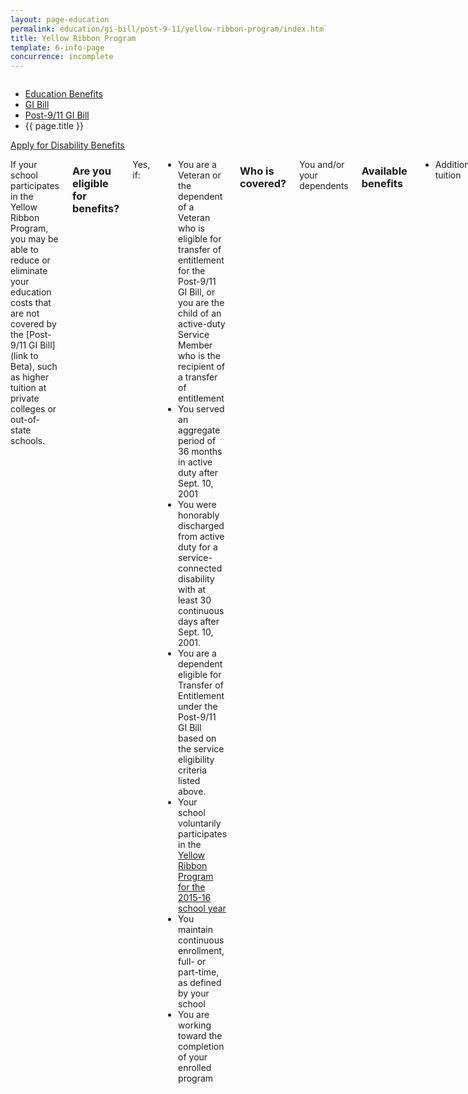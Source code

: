 ```yaml
---
layout: page-education
permalink: education/gi-bill/post-9-11/yellow-ribbon-program/index.html
title: Yellow Ribbon Program
template: 6-info-page
concurrence: incomplete
---
```


<div class="splash" markdown="0">
<div class="row" markdown="0">
<div class="small-12 columns" markdown="0">

<ul class="breadcrumbs" role="menubar" aria-label="Primary">
<li class="parent"><a href="{{ site.url }}/education/">Education Benefits</a></li>
<li class="parent"><a href="{{ site.url }}/education/gi-bill/">GI Bill</a></li>
<li class="parent"><a href="{{ site.url }}/education/gi-bill/post-9-11/">Post-9/11 GI Bill</a></li>
<li class="active">{{ page.title }}</li>
</ul>

</div>
</div>
</div>

<div class="main" role="main" markdown="0">

<div class="action-bar">
  <div class="row">
    <div class="small-12 columns">
      <a class="button small start" href="{{ site.url}}/disability-benefits/get/">Apply for Disability Benefits</a>
    </div>
  </div>  
</div>

<div class="section one" markdown="0">
<div class="primary" markdown="0">
<div class="row" markdown="0">
<div class="small-12 columns" markdown="1">

If your school participates in the Yellow Ribbon Program, you may be able to reduce or eliminate your education costs that are not covered by the [Post-9/11 GI Bill](link to Beta), such as higher tuition at private colleges or out-of-state schools. 
### Are you eligible for benefits? 
Yes, if: 
- You are a Veteran or the dependent of a Veteran who is eligible for transfer of entitlement for the Post-9/11 GI Bill, or you are the child of an active-duty Service Member who is the recipient of a transfer of entitlement 
- You served an aggregate period of 36 months in active duty after Sept. 10, 2001
- You were honorably discharged from active duty for a service-connected disability with at least 30 continuous days after Sept. 10, 2001.
- You are a dependent eligible for Transfer of Entitlement under the Post-9/11 GI Bill based on the service eligibility criteria listed above.
- Your school voluntarily participates in the [Yellow Ribbon Program for the 2015-16 school year](http://www.benefits.va.gov/GIBILL/yellow_ribbon/yrp_list_2015.asp ) 
- You maintain continuous enrollment, full- or part-time, as defined by your school 
- You are working toward the completion of your enrolled program 

### Who is covered?  
You and/or your dependents

### Available benefits 
- Additional tuition 

### How it works 
1. After you submit your application for Post-9/11 GI Bill benefits and VA finds you eligible, you will receive a Certificate of Eligibility. 

2. Bring this certificate to your participating institution’s financial aid, military liaison, or other office as determined by your school, and ask to apply to your school’s Yellow Ribbon Program. 

3. Your school will determine whether it has already enrolled the maximum number of participants for the program period. Enrollment is on a first-come, first-served basis. Your school and VA will have agreed on how many students may be covered each year. 

4. You will receive notice from your school about whether you have been accepted to the program and about the application of the benefit to your tuition. 

5. Confirm that your school will submit your enrollment information to VA, and coordinate with VA for the application of the benefit to your tuition or fees. 

### Learn more: 
- Yellow Ribbon Program pamphlet
- FAQs about the Yellow Ribbon Program 


</div>
</div>
</div>


</div>
